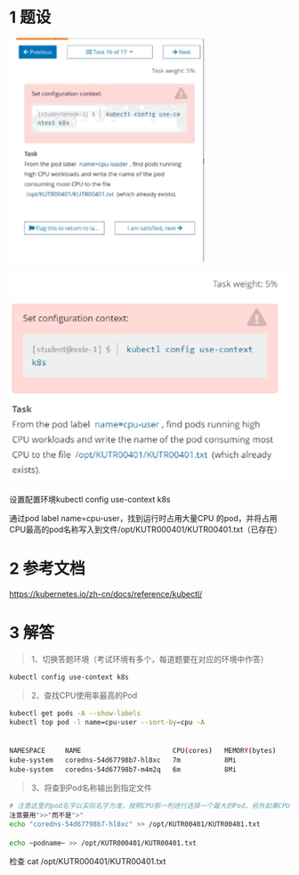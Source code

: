 

# 1 题设

![](image/16cka20240429174853.png)

![](image/1870449-20230918131730198-2016026783.png)

设置配置环境kubectl config use-context k8s

通过pod label name=cpu-user，找到运行时占用大量CPU 的pod，并将占用CPU最高的pod名称写入到文件/opt/KUTR000401/KUTR00401.txt（已存在）


# 2 参考文档

https://kubernetes.io/zh-cn/docs/reference/kubectl/


# 3 解答


> 1、切换答题环境（考试环境有多个，每道题要在对应的环境中作答）

```bash
kubectl config use-context k8s
```


> 2、查找CPU使用率最高的Pod

```bash
kubectl get pods -A --show-labels
kubectl top pod -l name=cpu-user --sort-by=cpu -A


NAMESPACE     NAME                       CPU(cores)   MEMORY(bytes)   
kube-system   coredns-54d67798b7-hl8xc   7m           8Mi   
kube-system   coredns-54d67798b7-m4m2q   6m           8Mi


```



> 3、将查到Pod名称输出到指定文件

```bash
# 注意这里的pod名字以实际名字为准，按照CPU那一列进行选择一个最大的Pod，另外如果CPU的数值是1 2 3这样的。是大于带m这样的，因为1颗CPU等于1000m
注意要用">>"而不是">"
echo "coredns-54d67798b7-hl8xc" >> /opt/KUTR00401/KUTR00401.txt

echo ~podname~ >> /opt/KUTR000401/KUTR00401.txt
```


检查
cat /opt/KUTR000401/KUTR00401.txt





